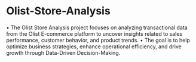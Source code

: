 # Olist-Store-Analysis
•	The Olist Store Analysis project focuses on analyzing transactional data from the Olist E-commerce platform to uncover insights related to sales performance, customer behavior, and product trends. 
•	The goal is to help optimize business strategies, enhance operational efficiency, and drive growth through Data-Driven Decision-Making.

